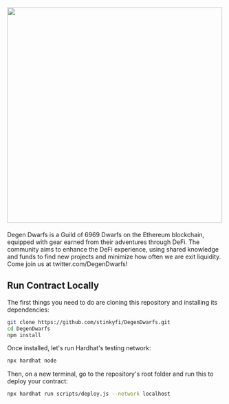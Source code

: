 # <img src="https://github.com/stinkyfi/DegenDwarfs/blob/main/images/DegenDwarfs.png" width="500">

Degen Dwarfs is a Guild of 6969 Dwarfs on the Ethereum blockchain, equipped with gear earned from their adventures through DeFi. The community aims to enhance the DeFi experience, using shared knowledge and funds to find new projects and minimize how often we are exit liquidity. Come join us at twitter.com/DegenDwarfs!


## Run Contract Locally

The first things you need to do are cloning this repository and installing its
dependencies:

```sh
git clone https://github.com/stinkyfi/DegenDwarfs.git
cd DegenDwarfs
npm install
```

Once installed, let's run Hardhat's testing network:

```sh
npx hardhat node
```

Then, on a new terminal, go to the repository's root folder and run this to
deploy your contract:

```sh
npx hardhat run scripts/deploy.js --network localhost
```
